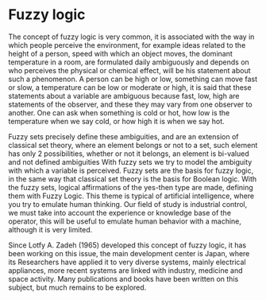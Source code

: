 # Fuzzy logic
The concept of fuzzy logic is very common, it is associated with the way in which
people perceive the environment, for example ideas related to the height of a person, speed with which an object moves, the dominant temperature in a room, are formulated daily ambiguously and depends on who perceives the physical or chemical effect, will be his statement about such a phenomenon. A person can be high or low, something can move fast or slow, a temperature can be low or moderate or high, it is said that these statements about a variable are ambiguous because fast, low, high are statements of the observer, and these they may vary from one observer to another. One can ask when something is cold or hot, how low is the temperature when we say cold, or how high it is when we say hot.

Fuzzy sets precisely define these ambiguities, and are an extension of classical set theory, where an element belongs or not to a set, such element has only 2 possibilities, whether or not it belongs, an element is bi-valued and not defined ambiguities With fuzzy sets we try to model the ambiguity with which a variable is perceived. Fuzzy sets are the basis for fuzzy logic, in the same way that classical set theory is the basis for Boolean logic. With the fuzzy sets, logical affirmations of the yes-then type are made, defining them with Fuzzy Logic. This theme is typical of artificial intelligence, where you try to emulate human thinking. Our field of study is industrial control, we must take into account the experience or knowledge base of the operator, this will be useful to emulate human behavior with a machine, although it is very limited.

Since Lotfy A. Zadeh (1965) developed this concept of fuzzy logic, it has been
working on this issue, the main development center is Japan, where its
Researchers have applied it to very diverse systems, mainly electrical appliances, more recent systems are linked with industry, medicine and space activity. Many publications and books have been written on this subject, but much remains to be explored.
